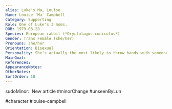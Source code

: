 ```yaml
---
alias: Luke's Ma, Louise
Name: Louise 'Ma' Campbell
Category: Supporting
Role: One of Luke's 3 moms.
DOB: 1979-03-28
Species: European rabbit (*Oryctolagus cuniculus*)
Gender: Trans Female (she/her)
Pronouns: she/her
Orientation: Bisexual
Personality: She's actually the most likely to throw hands with someone. (Wait, is that a bad look if she's trans?)
MainGoal:
References:
AppearanceNotes:
OtherNotes:
SortOrder: 10
---
```


sudoMinor:: New article
#minorChange #unseenByLun 

#character #louise-campbell